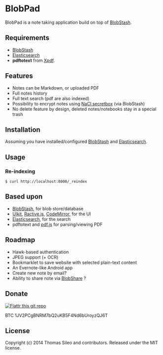 BlobPad
=======

BlobPad is a note taking application build on top of [BlobStash](https://github.com/tsileo/blobstash).

## Requirements

- [BlobStash](https://github.com/tsileo/blobstash)
- [Elasticsearch](http://www.elasticsearch.org/)
- **pdftotext** from [Xpdf](http://www.foolabs.com/xpdf/).

## Features

- Notes can be Markdown, or uploaded PDF
- Full notes history
- Full text search (pdf are also indexed)
- Possibility to encrypt notes using [NaCl secretbox](http://nacl.cr.yp.to/secretbox.html) (via BlobStash)
- No delete feature by design, deleted notes/notebooks stay in a special trash

## Installation

Assuming you have installed/configured [BlobStash](https://github.com/tsileo/blobstash) and [Elasticsearch](http://www.elasticsearch.org/).



## Usage



### Re-indexing

```console
$ curl http://localhost:8000/_reindex
```

## Based upon

- [BlobStash](https://github.com/tsileo/blobstash), for blob store/database
- [UIkit](http://getuikit.com/), [Ractive.js](http://www.ractivejs.org/), [CodeMirror](http://codemirror.net/), for the UI
- [Elasticsearch](http://www.elasticsearch.org/), for the search
- pdftotext and [pdf.js](https://github.com/mozilla/pdf.js) for parsing/viewing PDF

## Roadmap

- Hawk-based authentication
- JPEG support (+ OCR)
- Bookmarklet to save website with selected plain-text content
- An Evernote-like Android app
- Create new note by email?
- Ability to share note via [BlobShare](https://github.com/tsileo/blobshare) ?

## Donate

[![Flattr this git repo](http://api.flattr.com/button/flattr-badge-large.png)](https://flattr.com/submit/auto?user_id=tsileo&url=https%3A%2F%2Fgithub.com%2Ftsileo%2Fblobpad)

BTC 1JV2PCgBNRM7bQ2uKB5F4Nd6bUroyzQJ6T

## License

Copyright (c) 2014 Thomas Sileo and contributors. Released under the MIT license.
